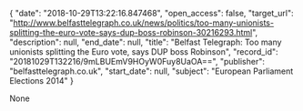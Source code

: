 {
  "date": "2018-10-29T13:22:16.847468", 
  "open_access": false, 
  "target_url": "http://www.belfasttelegraph.co.uk/news/politics/too-many-unionists-splitting-the-euro-vote-says-dup-boss-robinson-30216293.html", 
  "description": null, 
  "end_date": null, 
  "title": "Belfast Telegraph: Too many unionists splitting the Euro vote, says DUP boss Robinson", 
  "record_id": "20181029T132216/9mLBUEmV9HOyW0Fuy8UaOA==", 
  "publisher": "belfasttelegraph.co.uk", 
  "start_date": null, 
  "subject": "European Parliament Elections 2014"
}

None